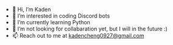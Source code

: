 - 👋 Hi, I’m Kaden
- 👀 I’m interested in coding Discord bots
- 🌱 I’m currently learning Python
- 💞️ I’m not looking for collabaration yet, but I will in the future :)
- 📫 Reach out to me at kadencheng0927@gmail.com

<!---
Kaden-0927/Kaden-0927 is a ✨ special ✨ repository because its `README.md` (this file) appears on your GitHub profile.
You can click the Preview link to take a look at your changes.
--->
